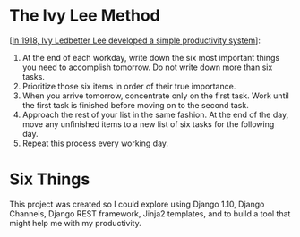 The Ivy Lee Method
==================

[[In 1918, Ivy Ledbetter Lee developed a simple productivity system](http://www.fastcompany.com/3062946/)]:

1. At the end of each workday, write down the six most important things you need to accomplish tomorrow. Do not write down more than six tasks.
2. Prioritize those six items in order of their true importance.
3. When you arrive tomorrow, concentrate only on the first task. Work until the first task is finished before moving on to the second task.
4. Approach the rest of your list in the same fashion. At the end of the day, move any unfinished items to a new list of six tasks for the following day.
5. Repeat this process every working day.


Six Things
==========

This project was created so I could explore using Django 1.10, Django Channels, Django REST framework, Jinja2 templates, and to build a tool that might help me with my productivity.
